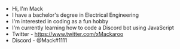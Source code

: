 - Hi, I'm Mack
- I have a bachelor's degree in Electrical Engineering
- I'm interested in coding as a fun hobby
- I'm currently learning how to code a Discord bot using JavaScript
- Twitter - https://www.twitter.com/xMackaroo
- Discord - @Mack#1111
